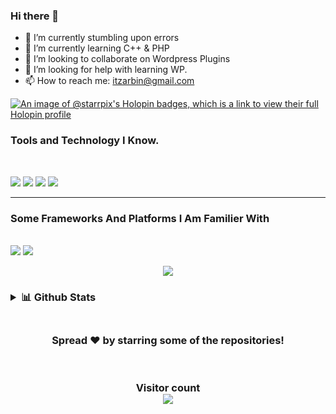 ### Hi there 👋
- 🔭 I’m currently stumbling upon errors
- 🌱 I’m currently learning C++ & PHP
- 👯 I’m looking to collaborate on Wordpress Plugins
- 🤔 I’m looking for help with learning WP.
- 📫 How to reach me: itzarbin@gmail.com

[![An image of @starrpix's Holopin badges, which is a link to view their full Holopin profile](https://holopin.me/starrpix)](https://holopin.io/@starrpix)

 ### **Tools and Technology I Know.**
<br>

<code><img src="https://img.icons8.com/color/96/null/git.png"/></code>
<code><img src="https://img.icons8.com/fluency/96/null/c-plus-plus-logo.png"/></code>
<code><img src="https://img.icons8.com/color/96/null/javascript--v1.png"/></code>
<code><img src="https://img.icons8.com/color/96/null/bootstrap.png"/></code>
<hr/>

 ### **Some Frameworks And Platforms I Am Familier With**
<br>
<code><img src="https://img.icons8.com/fluency/96/null/visual-studio-code-2019.png"/></code>
<code><img src="https://img.icons8.com/plasticine/100/000000/github-squared.png"/></code>



<p align="center">
   <img align="center" src="[![GitHub Streak](http://github-readme-streak-stats.herokuapp.com?user=Starrpix&theme=dark&background=000000)](https://git.io/streak-stats)layout=compact" />
<!--    <img align="right" alt="GIF" height="300px" src="https://media.giphy.com/media/xT9IgzoKnwFNmISR8I/giphy.gif" />  -->
</p>
<h3>
 <details>
<summary>📊 Github Stats</summary>
<h3/>
<p align="center">
  <br>
 <img align="center"  src="https://github-readme-streak-stats.herokuapp.com/?user=Starrpix&theme=blue-green" />
  <br>
<img align="center" src="https://github-readme-stats.vercel.app/api?username=anuraghazra&show_icons=true&theme=radical)
"/>
    <br>
<img align="center" src="https://github-profile-trophy.vercel.app/?username=Starrpix&theme=dracula" alt="Starrpix Github Trophy"/>


</details>

<br>
<h3 align="center">
 Spread ❤️ by starring some of the repositories!
</h3>
<br>
<h3 align="center"> 
  Visitor count <br>
  <img src="https://profile-counter.glitch.me/Starrpix/count.svg" />
</h3>





<!--
**Starrpix/Starrpix** is a ✨ _special_ ✨ repository because its `README.md` (this file) appears on your GitHub profile.

Here are some ideas to get you started:

- 🔭 I’m currently working on ...
- 🌱 I’m currently learning ...
- 👯 I’m looking to collaborate on ...
- 🤔 I’m looking for help with ...
- 💬 Ask me about ...
- 📫 How to reach me: ...
- 😄 Pronouns: ...
- ⚡ Fun fact: ...
-->
